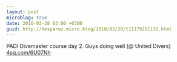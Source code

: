 ```yaml
---
layout: post
microblog: true
date: 2010-03-28 03:00 +0300
guid: http://desparoz.micro.blog/2010/03/28/t11179251131.html
---
```

PADI Divemaster course day 2. Guys doing well (@ United Divers) [4sq.com/6U07Nh](http://4sq.com/6U07Nh)
